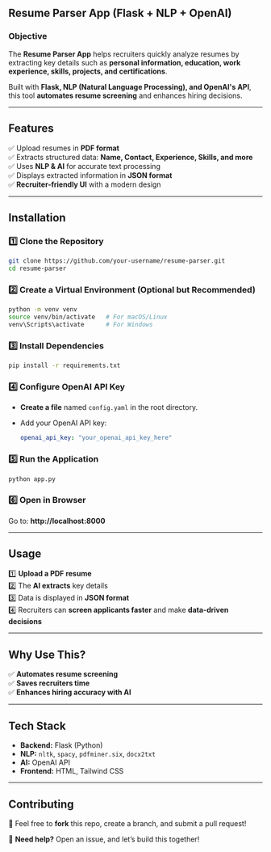 ## **Resume Parser App (Flask + NLP + OpenAI)**  

### **Objective**  
The **Resume Parser App** helps recruiters quickly analyze resumes by extracting key details such as **personal information, education, work experience, skills, projects, and certifications**.  

Built with **Flask, NLP (Natural Language Processing), and OpenAI's API**, this tool **automates resume screening** and enhances hiring decisions.  

---

## **Features**  
✅ Upload resumes in **PDF format**  
✅ Extracts structured data: **Name, Contact, Experience, Skills, and more**  
✅ Uses **NLP & AI** for accurate text processing  
✅ Displays extracted information in **JSON format**  
✅ **Recruiter-friendly UI** with a modern design  

---

## **Installation**  

### **1️⃣ Clone the Repository**  
```bash
git clone https://github.com/your-username/resume-parser.git
cd resume-parser
```  

### **2️⃣ Create a Virtual Environment (Optional but Recommended)**  
```bash
python -m venv venv
source venv/bin/activate   # For macOS/Linux
venv\Scripts\activate      # For Windows
```  

### **3️⃣ Install Dependencies**  
```bash
pip install -r requirements.txt
```  

### **4️⃣ Configure OpenAI API Key**  
- **Create a file** named `config.yaml` in the root directory.  
- Add your OpenAI API key:  

  ```yaml
  openai_api_key: "your_openai_api_key_here"
  ```  

### **5️⃣ Run the Application**  
```bash
python app.py
```  

### **6️⃣ Open in Browser**  
Go to: **http://localhost:8000**  

---

## **Usage**  
1️⃣ **Upload a PDF resume**  
2️⃣ The **AI extracts** key details  
3️⃣ Data is displayed in **JSON format**  
4️⃣ Recruiters can **screen applicants faster** and make **data-driven decisions**  

---

## **Why Use This?**  
✅ **Automates resume screening**  
✅ **Saves recruiters time**  
✅ **Enhances hiring accuracy with AI**  

---

## **Tech Stack**  
- **Backend:** Flask (Python)  
- **NLP:** `nltk`, `spacy`, `pdfminer.six`, `docx2txt`  
- **AI:** OpenAI API  
- **Frontend:** HTML, Tailwind CSS  

---

## **Contributing**  
🔹 Feel free to **fork** this repo, create a branch, and submit a pull request!  

📧 **Need help?** Open an issue, and let’s build this together!

